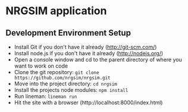 # NRGSIM application


## Development Environment Setup
* Install Git if you don't have it already (http://git-scm.com/)
* Install node.js if you don't have it already (http://nodejs.org/)
* Open a console window and cd to the parent directory of where you want to work on code
* Clone the git repository: `git clone https://github.com/nrgsim/nrgsim.git`
* Move into the project directory: `cd nrgsim`
* Install the projects node modules: `npm install`
* Run lineman: `lineman run`
* Hit the site with a browser (http://localhost:8000/index.html)
